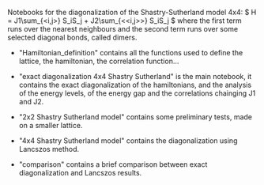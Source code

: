 Notebooks for the diagonalization of the Shastry-Sutherland model 4x4:
$ H = J1\sum_{<i,j>} S_iS_j +  J2\sum_{<<i,j>>} S_iS_j $
where the first term runs over the nearest neighbours and the second term runs over some selected diagonal bonds, called dimers.

* "Hamiltonian_definition" contains all the functions used to define the lattice, the hamiltonian, the correlation function...
* "exact diagonalization 4x4 Shastry Sutherland" is the main notebook, it contains the exact diagonalization of the hamiltonians, and the analysis of the energy levels, of the energy gap and the correlations chainging J1 and J2.
  
* "2x2 Shastry Sutherland model" contains some preliminary tests, made on a smaller lattice.
* "4x4 Shastry Sutherland model" contains the diagonalization using Lancszos method.
* "comparison" contains a brief comparison between exact diagonalization and Lancszos results.
